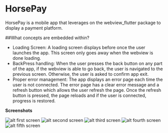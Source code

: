 # HorsePay

HorsePay is a mobile app that leverages on the webview_flutter package to display a payment platform.

##What concepts are embedded within? 

- Loading Screen:
  A loading screen displays before once the user launches the app. This screen only goes away when the webview is done loading.
- BackPress handling:
  When the user presses the back button on any part of the app, if the webview is able to go back, the user is navigated to the previous screen. Otherwise, the user is asked to confirm app exit.
- Proper error management:
  The app displays an error page each time the user is not connected. The error page has a clear error message and a refresh button which allows the user refresh the page. Once the refresh button is pressed, the page reloads and if the user is connected, progress is restored.

**Screenshots**

![alt first screen](s1.jpg)
![alt second screen](s2.jpg)
![alt third screen](s3.jpg)
![alt fourth screen](s4.jpg)
![alt fifth screen](s5.jpg)